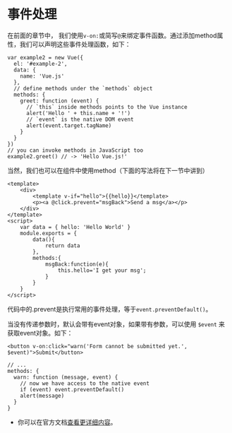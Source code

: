 # 事件处理

在前面的章节中， 我们使用`v-on:`或简写`@`来绑定事件函数。通过添加method属性，我们可以声明这些事件处理函数，如下：

    var example2 = new Vue({
      el: '#example-2',
      data: {
        name: 'Vue.js'
      },
      // define methods under the `methods` object
      methods: {
        greet: function (event) {
          // `this` inside methods points to the Vue instance
          alert('Hello ' + this.name + '!')
          // `event` is the native DOM event
          alert(event.target.tagName)
        }
      }
    })
    // you can invoke methods in JavaScript too
    example2.greet() // -> 'Hello Vue.js!'

当然，我们也可以在组件中使用method（下面的写法将在下一节中讲到）

```
<template>
    <div>
        <template v-if="hello">{{hello}}</template>
        <p><a @click.prevent="msgBack">Send a msg</a></p>
    </div>
</template>
<script>
    var data = { hello: 'Hello World' }
    module.exports = {
        data(){
            return data
        },
        methods:{
            msgBack:function(e){
                this.hello='I get your msg';
            }
        }
    }
</script>
```

代码中的.prevent是执行常用的事件处理，等于`event.preventDefault()`。

当没有传递参数时，默认会带有event对象，如果带有参数，可以使用 `$event` 来获取event对象。如下：

```
<button v-on:click="warn('Form cannot be submitted yet.', $event)">Submit</button>
```

```
// ...
methods: {
  warn: function (message, event) {
    // now we have access to the native event
    if (event) event.preventDefault()
    alert(message)
  }
}
```

* 你可以在官方文档[查看更详细内容](http://vuejs.org/guide/events.html)。

